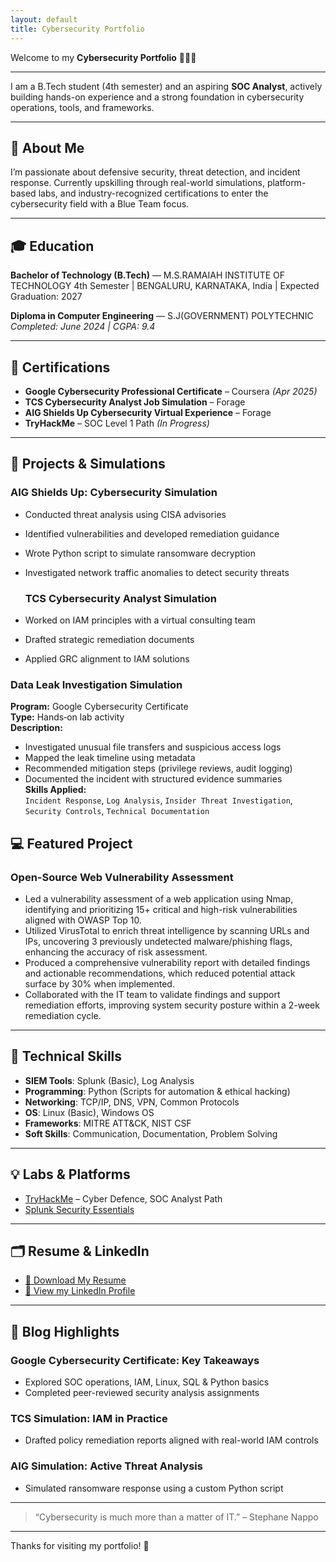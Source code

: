 ```yaml
---
layout: default
title: Cybersecurity Portfolio
---
```


Welcome to my **Cybersecurity Portfolio** 👨‍💻🔐

---

I am a B.Tech student (4th semester) and an aspiring **SOC Analyst**, actively building hands-on experience and a strong foundation in cybersecurity operations, tools, and frameworks.

---

## 🧠 About Me

I’m passionate about defensive security, threat detection, and incident response. Currently upskilling through real-world simulations, platform-based labs, and industry-recognized certifications to enter the cybersecurity field with a Blue Team focus.

---

## 🎓 Education

**Bachelor of Technology (B.Tech)** — M.S.RAMAIAH INSTITUTE OF TECHNOLOGY 
4th Semester | BENGALURU, KARNATAKA, India | Expected Graduation: 2027

**Diploma in Computer Engineering** — S.J(GOVERNMENT) POLYTECHNIC 
*Completed: June 2024 | CGPA: 9.4*

---

## 📜 Certifications

- **Google Cybersecurity Professional Certificate** – Coursera *(Apr 2025)*
- **TCS Cybersecurity Analyst Job Simulation** – Forage
- **AIG Shields Up Cybersecurity Virtual Experience** – Forage
- **TryHackMe** – SOC Level 1 Path *(In Progress)*

---

## 🧪 Projects & Simulations

### AIG Shields Up: Cybersecurity Simulation
- Conducted threat analysis using CISA advisories
- Identified vulnerabilities and developed remediation guidance
- Wrote Python script to simulate ransomware decryption
- Investigated network traffic anomalies to detect security threats

  ### TCS Cybersecurity Analyst Simulation
- Worked on IAM principles with a virtual consulting team
- Drafted strategic remediation documents
- Applied GRC alignment to IAM solutions

### Data Leak Investigation Simulation  
**Program:** Google Cybersecurity Certificate  
**Type:** Hands‑on lab activity  
**Description:**  
- Investigated unusual file transfers and suspicious access logs  
- Mapped the leak timeline using metadata  
- Recommended mitigation steps (privilege reviews, audit logging)  
- Documented the incident with structured evidence summaries  
**Skills Applied:**  
`Incident Response`, `Log Analysis`, `Insider Threat Investigation`, `Security Controls`, `Technical Documentation`  

 ## 💻 Featured Project
  ###  Open-Source Web Vulnerability Assessment
  -  Led a vulnerability assessment of a web application using Nmap,  identifying and prioritizing 15+ critical and high-risk vulnerabilities aligned with OWASP
 Top 10.
  - Utilized VirusTotal to enrich threat intelligence by scanning URLs and IPs, uncovering 3 previously undetected malware/phishing flags, enhancing the
 accuracy of risk assessment.
  - Produced a comprehensive vulnerability report with detailed findings and actionable recommendations, which reduced potential attack surface by 30% when
 implemented.
  - Collaborated with the IT team to validate findings and support remediation efforts, improving system security posture within a 2-week remediation cycle.



---

## 🔧 Technical Skills

- **SIEM Tools**: Splunk (Basic), Log Analysis
- **Programming**: Python (Scripts for automation & ethical hacking)
- **Networking**: TCP/IP, DNS, VPN, Common Protocols
- **OS**: Linux (Basic), Windows OS
- **Frameworks**: MITRE ATT&CK, NIST CSF
- **Soft Skills**: Communication, Documentation, Problem Solving

---

## 💡 Labs & Platforms

- [TryHackMe](https://tryhackme.com/) – Cyber Defence, SOC Analyst Path
- [Splunk Security Essentials](https://splunkbase.splunk.com/app/3435/)

---

## 🗂️ Resume & LinkedIn

- [📄 Download My Resume](./Cybersecurity_Resume.pdf)
- [🔗 View my LinkedIn Profile](https://www.linkedin.com/in/c-sai-bala-krishna-5109b5265/)
---

## 📝 Blog Highlights

### Google Cybersecurity Certificate: Key Takeaways
- Explored SOC operations, IAM, Linux, SQL & Python basics
- Completed peer-reviewed security analysis assignments

### TCS Simulation: IAM in Practice
- Drafted policy remediation reports aligned with real-world IAM controls

### AIG Simulation: Active Threat Analysis
- Simulated ransomware response using a custom Python script

---

> “Cybersecurity is much more than a matter of IT.” – Stephane Nappo

---

Thanks for visiting my portfolio! 🚀
